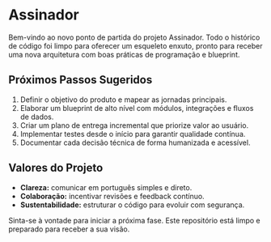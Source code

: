 # Assinador

Bem-vindo ao novo ponto de partida do projeto Assinador. Todo o histórico de código foi
limpo para oferecer um esqueleto enxuto, pronto para receber uma nova arquitetura com
boas práticas de programação e blueprint.

## Próximos Passos Sugeridos

1. Definir o objetivo do produto e mapear as jornadas principais.
2. Elaborar um blueprint de alto nível com módulos, integrações e fluxos de dados.
3. Criar um plano de entrega incremental que priorize valor ao usuário.
4. Implementar testes desde o início para garantir qualidade contínua.
5. Documentar cada decisão técnica de forma humanizada e acessível.

## Valores do Projeto

- **Clareza:** comunicar em português simples e direto.
- **Colaboração:** incentivar revisões e feedback contínuo.
- **Sustentabilidade:** estruturar o código para evoluir com segurança.

Sinta-se à vontade para iniciar a próxima fase. Este repositório está limpo e preparado
para receber a sua visão.
